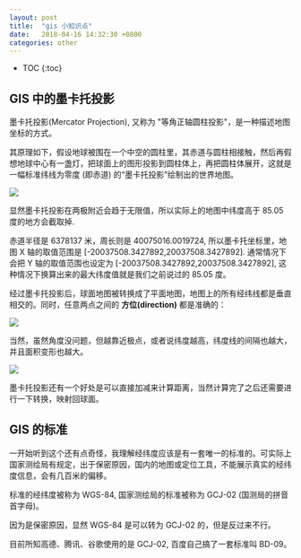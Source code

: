 ```yaml
---
layout: post
title:  "gis 小知识点"
date:   2018-04-16 14:32:30 +0800
categories: other
---
```


* TOC
{:toc}

## GIS 中的墨卡托投影

墨卡托投影(Mercator Projection), 又称为 "等角正轴圆柱投影"，是一种描述地图坐标的方式。

其原理如下，假设地球被围在一个中空的圆柱里，其赤道与圆柱相接触，然后再假想地球中心有一盏灯，把球面上的图形投影到圆柱体上，再把圆柱体展开，这就是一幅标准纬线为零度 (即赤道) 的“墨卡托投影”绘制出的世界地图。

![]( {{site.url}}/asset/gis-mkt.jpg )

显然墨卡托投影在两极附近会趋于无限值，所以实际上的地图中纬度高于 85.05 度的地方会截取掉.

赤道半径是 6378137 米，周长则是 40075016.0019724, 所以墨卡托坐标里，地图 X 轴的取值范围是 [-20037508.3427892,20037508.3427892]. 通常情况下会把 Y 轴的取值范围也设定为 [-20037508.3427892,20037508.3427892], 这种情况下换算出来的最大纬度值就是我们之前说过的 85.05 度。

经过墨卡托投影后，球面地图被转换成了平面地图，地图上的所有经纬线都是垂直相交的。同时，任意两点之间的 **方位(direction)** 都是准确的：

![]( {{site.url}}/asset/gis-mkt-direction.jpg )

当然，虽然角度没问题，但越靠近极点，或者说纬度越高，纬度线的间隔也越大，并且面积变形也越大。

![]( {{site.url}}/asset/gis-mkt-area.png )

墨卡托投影还有一个好处是可以直接加减来计算距离，当然计算完了之后还需要进行一下转换，映射回球面。


## GIS 的标准

一开始听到这个还有点奇怪，我理解经纬度应该是有一套唯一的标准的。可实际上国家测绘局有规定，出于保密原因，国内的地图或定位工具，不能展示真实的经纬度信息，会有几百米的偏移。

标准的经纬度被称为 WGS-84, 国家测绘局的标准被称为 GCJ-02 (国测局的拼音首字母)。

因为是保密原因，显然 WGS-84 是可以转为 GCJ-02 的，但是反过来不行。

目前所知高德、腾讯、谷歌使用的是 GCJ-02, 百度自己搞了一套标准叫 BD-09。